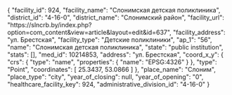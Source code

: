 {
    "facility_id": 924,
    "facility_name": "Слонимская детская поликлиника",
    "district_id": "4-16-0",
    "district_name": "Слонимский район",
    "facility_url": "https:\/\/slncrb.by\/index.php?option=com_content&view=article&layout=edit&id=637",
    "facility_address": "ул. Брестская",
    "facility_type": "Детские поликлиники",
    "ap_1": "56",
    "name": "Слонимская детская поликлиника",
    "state": "public institution",
    "stats": [],
    "med_id": 10214853,
    "address": "ул. Брестская",
    "coord_x_y": {
        "crs": {
            "type": "name",
            "properties": {
                "name": "EPSG:4326"
            }
        },
        "type": "Point",
        "coordinates": [
            25.3437,
            53.0866
        ]
    },
    "place_name": "Слоним",
    "place_type": "city",
    "year_of_closing": null,
    "year_of_opening": "0",
    "healthcare_facility_key": 924,
    "administrative_division_id": "4-16-0"
}